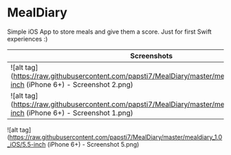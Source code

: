 # MealDiary
Simple iOS App to store meals and give them a score. Just for first Swift experiences :)


Screenshots  | MealsDiary
------------- | -------------
![alt tag](https://raw.githubusercontent.com/papsti7/MealDiary/master/mealdiary_1.0_iOS/5.5-inch (iPhone 6+) - Screenshot 2.png)  | ![alt tag](https://raw.githubusercontent.com/papsti7/MealDiary/master/mealdiary_1.0_iOS/5.5-inch (iPhone 6+) - Screenshot 3.png)
![alt tag](https://raw.githubusercontent.com/papsti7/MealDiary/master/mealdiary_1.0_iOS/5.5-inch (iPhone 6+) - Screenshot 1.png) | ![alt tag](https://raw.githubusercontent.com/papsti7/MealDiary/master/mealdiary_1.0_iOS/5.5-inch (iPhone 6+) - Screenshot 4.png)
![alt tag](https://raw.githubusercontent.com/papsti7/MealDiary/master/mealdiary_1.0_iOS/5.5-inch (iPhone 6+) - Screenshot 5.png)










